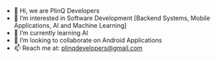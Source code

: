 - 👋 Hi, we are PlinQ Developers
- 👀 I’m interested in Software Development [Backend Systems, Mobile Applications, AI and Machine Learning]
- 🌱 I’m currently learning AI
- 💞️ I’m looking to collaborate on Android Applications
- 📫 Reach me at: plinqdevelopers@gmail.com

<!---
PlinQ-Developers/PlinQ-Developers is a ✨ special ✨ repository because its `README.md` (this file) appears on your GitHub profile.
You can click the Preview link to take a look at your changes.
--->

